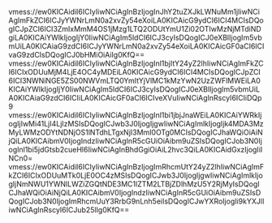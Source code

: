 vmess://ew0KICAidiI6ICIyIiwNCiAgInBzIjogInJhY2tuZXJkLWNuMm1jIiwNCiAgImFkZCI6ICJyYWNrLmN0a2xvZy54eXoiLA0KICAicG9ydCI6ICI4MCIsDQogICJpZCI6ICI3ZmIxMmM4OS1jMzg1LTQ2ODUtYmU1Zi02OTIwMzNjMTdiNDgiLA0KICAiYWlkIjogIjY0IiwNCiAgIm5ldCI6ICJ3cyIsDQogICJ0eXBlIjogIm5vbmUiLA0KICAiaG9zdCI6ICJyYWNrLmN0a2xvZy54eXoiLA0KICAicGF0aCI6ICIvaG9zdCIsDQogICJ0bHMiOiAiIg0KfQ==
vmess://ew0KICAidiI6ICIyIiwNCiAgInBzIjogInl1bjItY24yZ2lhIiwNCiAgImFkZCI6ICIxODUuMjM4LjE4OC4yMDEiLA0KICAicG9ydCI6ICI4MCIsDQogICJpZCI6ICI3NWNiNGE5ZS00NWVmLTQ0YmItYjVlMC1kMzYwN2UzZWFlMWEiLA0KICAiYWlkIjogIjY0IiwNCiAgIm5ldCI6ICJ3cyIsDQogICJ0eXBlIjogIm5vbmUiLA0KICAiaG9zdCI6ICIiLA0KICAicGF0aCI6ICIveXVuIiwNCiAgInRscyI6ICIiDQp9
vmess://ew0KICAidiI6ICIyIiwNCiAgInBzIjogInl1bi1jbjJnaWEiLA0KICAiYWRkIjogIjIwMi41LjI4LjIzMSIsDQogICJwb3J0IjogIjgwIiwNCiAgImlkIjogIjk4MDA3MzMyLWMzODYtNDNjOS1lNTdhLTgxNjI3MmI0OTg0MCIsDQogICJhaWQiOiAiNjQiLA0KICAibmV0IjogIndzIiwNCiAgInR5cGUiOiAibm9uZSIsDQogICJob3N0IjogInl1bi5jdGtsb2cueHl6IiwNCiAgInBhdGgiOiAiL2hvc3QiLA0KICAidGxzIjogIiINCn0=
vmess://ew0KICAidiI6ICIyIiwNCiAgInBzIjogImRhcmUtY24yZ2lhIiwNCiAgImFkZCI6ICIxODUuMTk0LjE0OC4zMSIsDQogICJwb3J0IjogIjgwIiwNCiAgImlkIjogIjNmNWU1YWNlLWZiZGQtNDE3MC1lZTM2LTBjZDlhMzU5Y2RjMyIsDQogICJhaWQiOiAiNjQiLA0KICAibmV0IjogIndzIiwNCiAgInR5cGUiOiAibm9uZSIsDQogICJob3N0IjogImRhcmUuY3RrbG9nLnh5eiIsDQogICJwYXRoIjogIi9kYXJlIiwNCiAgInRscyI6ICJub25lIg0KfQ==
